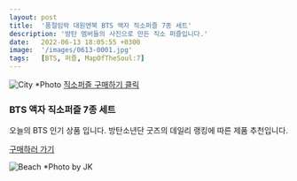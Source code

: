 ```yaml
---
layout: post
title:  '품절임박 대원앤북 BTS 액자 직소퍼즐 7종 세트'
description: '방탄 멤버들의 사진으로 만든 직소 퍼즐입니다.'
date:   2022-06-13 18:05:55 +0300
image:  '/images/0613-0001.jpg'
tags:   [BTS, 퍼즐, MapOfTheSoul:7]
---
```



![City]({{site.baseurl}}/images/0613-0002.jpg)
*Photo [직소퍼즐 구매하기 클릭](https://link.coupang.com/a/poxc6)


### BTS 액자 직소퍼즐 7종 세트
오늘의 BTS 인기 상품 입니다.
방탄소년단 굿즈의 데일리 랭킹에 따른 제품 추천입니다.



[구매하러 가기](https://link.coupang.com/a/poxc6) 

![Beach]({{site.baseurl}}/images/Screenshot_20201130-001043_YouTube.jpg#wide)
*Photo by JK 

